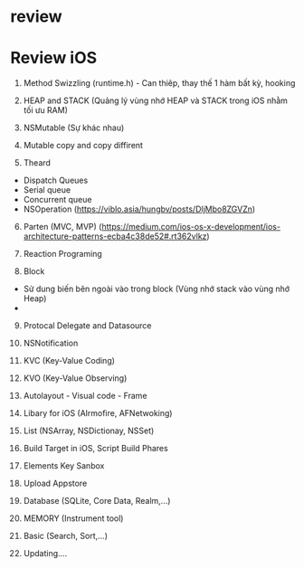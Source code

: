 # review

# Review iOS

1. Method Swizzling (runtime.h) - Can thiêp, thay thế 1 hàm bất kỳ, hooking 

2. HEAP and STACK  (Quảng lý vùng nhớ HEAP và STACK trong iOS nhằm tối ưu RAM)

3. NSMutable (Sự khác nhau)

4. Mutable copy and copy diffirent

5. Theard 
  - Dispatch Queues
  - Serial queue
  - Concurrent queue
  - NSOperation
  (https://viblo.asia/hungbv/posts/DljMbo8ZGVZn)

6. Parten (MVC, MVP)
  (https://medium.com/ios-os-x-development/ios-architecture-patterns-ecba4c38de52#.rt362vlkz)

7. Reaction Programing

8. Block 
  - Sử dung biến bên ngoài vào trong block (Vùng nhớ stack vào vùng nhớ Heap)
  - 
  
9. Protocal Delegate and Datasource

10. NSNotification 

11. KVC (Key-Value Coding)

12. KVO (Key-Value Observing)

13. Autolayout - Visual code - Frame 

14. Libary for iOS (Alrmofire, AFNetwoking)

15. List (NSArray, NSDictionay, NSSet)

16. Build Target in iOS, Script Build Phares

17. Elements Key Sanbox

18. Upload Appstore

19. Database (SQLite, Core Data, Realm,...)

20. MEMORY (Instrument tool)

21. Basic (Search, Sort,...)

22. Updating....

